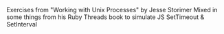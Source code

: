 Exercises from "Working with Unix Processes" by Jesse Storimer
Mixed in some things from his Ruby Threads book to simulate JS SetTimeout & SetInterval
